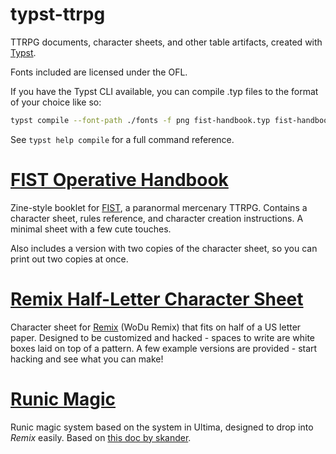 # typst-ttrpg
TTRPG documents, character sheets, and other table artifacts, created with [Typst](https://github.com/typst/).

Fonts included are licensed under the OFL. 

If you have the Typst CLI available, you can compile .typ files to the format of your choice like so:

```sh
typst compile --font-path ./fonts -f png fist-handbook.typ fist-handbook-{n}.png
```

See `typst help compile` for a full command reference.

# [FIST Operative Handbook](fist-handbook.typ)
Zine-style booklet for [FIST](https://claymorerpgs.itch.io/fist), a paranormal mercenary TTRPG. Contains a character sheet, rules reference, and character creation instructions. A minimal sheet with a few cute touches.

Also includes a version with two copies of the character sheet, so you can print out two copies at once.

# [Remix Half-Letter Character Sheet](wodu-remix-sheet-halfletter.typ)
Character sheet for [Remix](https://katamoiran.itch.io/remix) (WoDu Remix) that fits on half of a US letter paper. Designed to be customized and hacked - spaces to write are white boxes laid on top of a pattern. A few example versions are provided - start hacking and see what you can make!

# [Runic Magic](runic-magic.typ)
Runic magic system based on the system in Ultima, designed to drop into _Remix_ easily. Based on [this doc by skander](https://docs.google.com/document/d/1Coy_8zLWFN8hPuXSwix95w_hEK9Ou5-vzjQl-MDiQl8/edit?usp=sharing).
